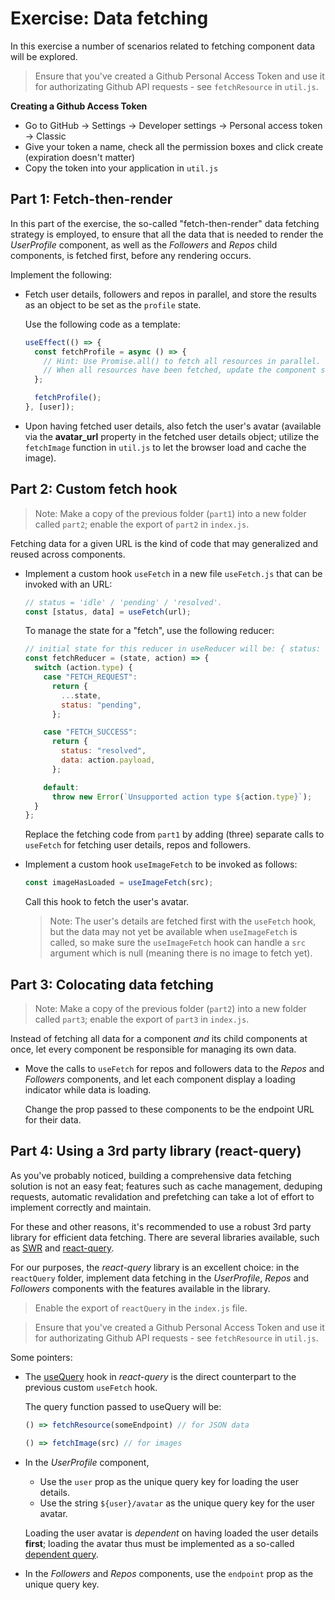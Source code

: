 # Exercise: Data fetching

In this exercise a number of scenarios related to fetching component data will be explored.

> Ensure that you've created a Github Personal Access Token and use it for authorizating Github API requests - see `fetchResource` in `util.js`.

**Creating a Github Access Token**

- Go to GitHub -> Settings -> Developer settings -> Personal access token -> Classic
- Give your token a name, check all the permission boxes and click create (expiration doesn't matter)
- Copy the token into your application in `util.js`

## Part 1: Fetch-then-render

In this part of the exercise, the so-called "fetch-then-render" data fetching strategy is employed, to ensure that all the data that is needed to render the _UserProfile_ component, as well as the _Followers_ and _Repos_ child components, is fetched first, before any rendering occurs.

Implement the following:

- Fetch user details, followers and repos in parallel, and store the results as an object to be set as the `profile` state.

  Use the following code as a template:

  ```javascript
  useEffect(() => {
    const fetchProfile = async () => {
      // Hint: Use Promise.all() to fetch all resources in parallel.
      // When all resources have been fetched, update the component state, i.e. the 'profile' object.
    };

    fetchProfile();
  }, [user]);
  ```

- Upon having fetched user details, also fetch the user's avatar (available via the **avatar_url** property in the fetched user details object; utilize the `fetchImage` function in `util.js` to let the browser load and cache the image).

## Part 2: Custom fetch hook

> Note: Make a copy of the previous folder (`part1`) into a new folder called `part2`; enable the export of `part2` in `index.js`.

Fetching data for a given URL is the kind of code that may generalized and reused across components.

- Implement a custom hook `useFetch` in a new file `useFetch.js` that can be invoked with an URL:

  ```javascript
  // status = 'idle' / 'pending' / 'resolved'.
  const [status, data] = useFetch(url);
  ```

  To manage the state for a "fetch", use the following reducer:

  ```javascript
  // initial state for this reducer in useReducer will be: { status: 'idle', data: null }.
  const fetchReducer = (state, action) => {
    switch (action.type) {
      case "FETCH_REQUEST":
        return {
          ...state,
          status: "pending",
        };

      case "FETCH_SUCCESS":
        return {
          status: "resolved",
          data: action.payload,
        };

      default:
        throw new Error(`Unsupported action type ${action.type}`);
    }
  };
  ```

  Replace the fetching code from `part1` by adding (three) separate calls to `useFetch` for fetching user details, repos and followers.

- Implement a custom hook `useImageFetch` to be invoked as follows:

  ```javascript
  const imageHasLoaded = useImageFetch(src);
  ```

  Call this hook to fetch the user's avatar.

  > Note: The user's details are fetched first with the `useFetch` hook, but the data may not yet be available when `useImageFetch` is called, so make sure the `useImageFetch` hook can handle a `src` argument which is null (meaning there is no image to fetch yet).

## Part 3: Colocating data fetching

> Note: Make a copy of the previous folder (`part2`) into a new folder called `part3`; enable the export of `part3` in `index.js`.

Instead of fetching all data for a component _and_ its child components at once, let every component be responsible for managing its own data.

- Move the calls to `useFetch` for repos and followers data to the _Repos_ and _Followers_ components, and let each component display a loading indicator while data is loading.

  Change the prop passed to these components to be the endpoint URL for their data.

## Part 4: Using a 3rd party library (react-query)

As you've probably noticed, building a comprehensive data fetching solution is not an easy feat; features such as cache management, deduping requests, automatic revalidation and prefetching can take a lot of effort to implement correctly and maintain.

For these and other reasons, it's recommended to use a robust 3rd party library for efficient data fetching. There are several libraries available, such as [SWR](https://swr.vercel.app/) and [react-query](https://react-query.tanstack.com/).

For our purposes, the _react-query_ library is an excellent choice: in the `reactQuery` folder, implement data fetching in the _UserProfile_, _Repos_ and _Followers_ components with the features available in the library.

> Enable the export of `reactQuery` in the `index.js` file.

> Ensure that you've created a Github Personal Access Token and use it for authorizating Github API requests - see `fetchResource` in `util.js`.

Some pointers:

- The [useQuery](https://react-query.tanstack.com/guides/queries) hook in _react-query_ is the direct counterpart to the previous custom `useFetch` hook.

  The query function passed to useQuery will be:

  ```javascript
  () => fetchResource(someEndpoint) // for JSON data

  () => fetchImage(src) // for images
  ```

- In the _UserProfile_ component,

  - Use the `user` prop as the unique query key for loading the user details.
  - Use the string `${user}/avatar` as the unique query key for the user avatar.

  Loading the user avatar is _dependent_ on having loaded the user details **first**; loading the avatar thus must be implemented as a so-called [dependent query](https://react-query.tanstack.com/guides/dependent-queries).

- In the _Followers_ and _Repos_ components, use the `endpoint` prop as the unique query key.
